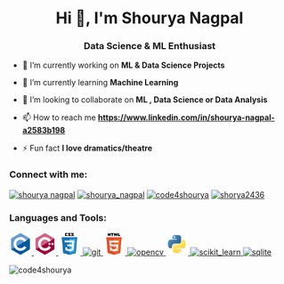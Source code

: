 <h1 align="center">Hi 👋, I'm Shourya Nagpal</h1>
<h3 align="center">Data Science & ML Enthusiast</h3>

- 🔭 I’m currently working on **ML & Data Science Projects**

- 🌱 I’m currently learning **Machine Learning**

- 👯 I’m looking to collaborate on **ML , Data Science or Data Analysis**

- 📫 How to reach me **https://www.linkedin.com/in/shourya-nagpal-a2583b198**

- ⚡ Fun fact **I love dramatics/theatre**

<h3 align="left">Connect with me:</h3>
<p align="left">
<a href="https://linkedin.com/in/shourya nagpal" target="blank"><img align="center" src="https://raw.githubusercontent.com/rahuldkjain/github-profile-readme-generator/neutral-icons/src/images/icons/Social/linked-in-alt.svg" alt="shourya nagpal" height="30" width="40" /></a>
<a href="https://instagram.com/shourya_nagpal" target="blank"><img align="center" src="https://raw.githubusercontent.com/rahuldkjain/github-profile-readme-generator/neutral-icons/src/images/icons/Social/instagram.svg" alt="shourya_nagpal" height="30" width="40" /></a>
<a href="https://www.codechef.com/users/code4shourya" target="blank"><img align="center" src="https://cdn.jsdelivr.net/npm/simple-icons@3.1.0/icons/codechef.svg" alt="code4shourya" height="30" width="40" /></a>
<a href="https://www.hackerrank.com/shorya2436" target="blank"><img align="center" src="https://raw.githubusercontent.com/rahuldkjain/github-profile-readme-generator/neutral-icons/src/images/icons/Social/hackerrank.svg" alt="shorya2436" height="30" width="40" /></a>
</p>

<h3 align="left">Languages and Tools:</h3>
<p align="left"> <a href="https://www.cprogramming.com/" target="_blank"> <img src="https://raw.githubusercontent.com/devicons/devicon/master/icons/c/c-original.svg" alt="c" width="40" height="40"/> </a> <a href="https://www.w3schools.com/cpp/" target="_blank"> <img src="https://raw.githubusercontent.com/devicons/devicon/master/icons/cplusplus/cplusplus-original.svg" alt="cplusplus" width="40" height="40"/> </a> <a href="https://www.w3schools.com/css/" target="_blank"> <img src="https://raw.githubusercontent.com/devicons/devicon/master/icons/css3/css3-original-wordmark.svg" alt="css3" width="40" height="40"/> </a> <a href="https://git-scm.com/" target="_blank"> <img src="https://www.vectorlogo.zone/logos/git-scm/git-scm-icon.svg" alt="git" width="40" height="40"/> </a> <a href="https://www.w3.org/html/" target="_blank"> <img src="https://raw.githubusercontent.com/devicons/devicon/master/icons/html5/html5-original-wordmark.svg" alt="html5" width="40" height="40"/> </a> <a href="https://opencv.org/" target="_blank"> <img src="https://www.vectorlogo.zone/logos/opencv/opencv-icon.svg" alt="opencv" width="40" height="40"/> </a> <a href="https://www.python.org" target="_blank"> <img src="https://raw.githubusercontent.com/devicons/devicon/master/icons/python/python-original.svg" alt="python" width="40" height="40"/> </a> <a href="https://scikit-learn.org/" target="_blank"> <img src="https://upload.wikimedia.org/wikipedia/commons/0/05/Scikit_learn_logo_small.svg" alt="scikit_learn" width="40" height="40"/> </a> <a href="https://www.sqlite.org/" target="_blank"> <img src="https://www.vectorlogo.zone/logos/sqlite/sqlite-icon.svg" alt="sqlite" width="40" height="40"/> </a> </p>

<p><img align="center" src="https://github-readme-stats.vercel.app/api/top-langs?username=code4shourya&show_icons=true&locale=en&layout=compact" alt="code4shourya" /></p>
